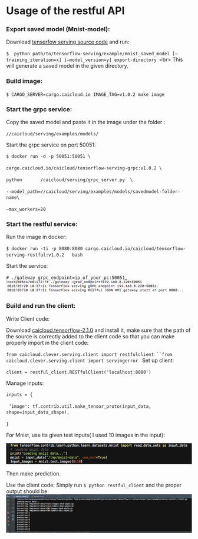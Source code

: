 # Usage of the restful API

### Export saved model (Mnist-model):

Download [tenserfow serving source code](https://github.com/tensorflow/serving) and run:

`$  python path/to/tensorflow-serving/example/mnist_saved_model [—training_iteration=x] [—model_version=y] export-directory `\<br\>
This will generate a saved model in the given directory.


### Build image:

`$ CARGO_SERVER=cargo.caicloud.io IMAGE_TAG=v1.0.2 make image`


### Start the grpc service:

Copy the saved model and paste it in the image under the folder : 

`//caicloud/serving/examples/models/`

Start the grpc service on port 50051: 

	$ docker run -d -p 50051:50051 \
	
	cargo.caicloud.io/caicloud/tensorflow-serving-grpc:v1.0.2 \ 
	
	python       /caicloud/serving/grpc_server.py  \
	
	--model_path=//caicloud/serving/examples/models/savedmodel-folder-name\ 
	
	—max_workers=20 

### Start the restful service:


Run the image in docker:

`$ docker run -ti -p 8080:8080 cargo.caicloud.io/caicloud/tensorflow-serving-restful:v1.0.2   bash`

Start the service:

`# ./gateway grpc_endpoint=ip_of_your_pc:50051`_ ![](Screen%20Shot%202018-03-20%20at%2011.24.01%20AM.png)

### Build and run the client:

Write Client code:

Download [caicloud.tensorflow-2.1.0](https://pypi.python.org/pypi/caicloud.tensorflow) and install it, make sure that the path of the source is correctly added to the client code so that you can make properly import in the client code:

`from caicloud.clever.serving.client import restfulclient
``from caicloud.clever.serving.client import servingerror
`
Set up client:

`client = restful_client.RESTfulClient('localhost:8080')`

Manage inputs:

	inputs = {
	
	 ‘image': tf.contrib.util.make_tensor_proto(input_data, shape=input_data_shape),
	
	}

For Mnist, use its given test inputs( I used 10 images in the input):

![](Screen%20Shot%202018-03-20%20at%2011.32.52%20AM.png)

Then make prediction.


Use the client code:
Simply run `$ python restful_client` and the proper output should be:
![](Screen%20Shot%202018-03-20%20at%2011.43.54%20AM.png)








